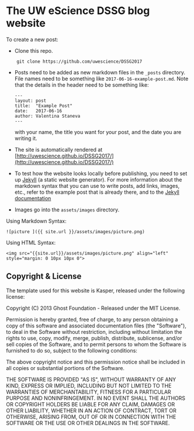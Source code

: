 # The UW eScience DSSG blog website

To create a new post:

- Clone this repo.
```
    git clone https://github.com/uwescience/DSSG2017
```

- Posts need to be added as new markdown files in the `_posts` directory. 
  File names need to be something like `2017-06-16-example-post.md`. Note that 
  the details in the header need to be something like:

      ---
      layout: post
      title:  "Example Post"
      date:   2017-06-16
      author: Valentina Staneva
      ---

  with your name, the title you want for your post, and the date you are
  writing it.

- The site is automatically rendered at [http://uwescience.github.io/DSSG2017/](http://uwescience.github.io/DSSG2017/)

- To test how the website looks locally before publishing, you need to set up [Jekyll](https://jekyllrb.com/) (a static website generator). For more information about the markdown syntax
  that you can use to write posts, add links, images, etc., refer to the
  example post that is already there, and to the
  [Jekyll documentation](https://jekyllrb.com/docs/home/)
  
- Images go into the `assets/images` directory.

Using Markdown Syntax:

```
![picture ]({{ site.url }}/assets/images/picture.png)
```

Using HTML Syntax:
```
<img src="{{site.url}}/assets/images/picture.png" align="left" style="margin: 0 10px 10px 0">
```



## Copyright & License

The template used for this website is Kasper, released under the following
license:

Copyright (C) 2013 Ghost Foundation - Released under the MIT License.

Permission is hereby granted, free of charge, to any person obtaining a copy of this software and associated documentation files (the "Software"), to deal in the Software without restriction, including without limitation the rights to use, copy, modify, merge, publish, distribute, sublicense, and/or sell copies of the Software, and to permit persons to whom the Software is furnished to do so, subject to the following conditions:

The above copyright notice and this permission notice shall be included in all copies or substantial portions of the Software.

THE SOFTWARE IS PROVIDED "AS IS", WITHOUT WARRANTY OF ANY KIND, EXPRESS OR IMPLIED, INCLUDING BUT NOT LIMITED TO THE WARRANTIES OF MERCHANTABILITY, FITNESS FOR A PARTICULAR PURPOSE AND
NONINFRINGEMENT. IN NO EVENT SHALL THE AUTHORS OR COPYRIGHT HOLDERS BE LIABLE FOR ANY CLAIM, DAMAGES OR OTHER LIABILITY, WHETHER IN AN ACTION OF CONTRACT, TORT OR OTHERWISE, ARISING FROM, OUT OF OR IN CONNECTION WITH THE SOFTWARE OR THE USE OR OTHER DEALINGS IN THE SOFTWARE.
